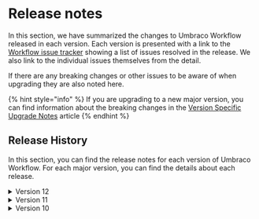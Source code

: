 # Release notes

In this section, we have summarized the changes to Umbraco Workflow released in each version. Each version is presented with a link to the [Workflow issue tracker](https://github.com/umbraco/Umbraco.Workflow.Issues/issues) showing a list of issues resolved in the release. We also link to the individual issues themselves from the detail.

If there are any breaking changes or other issues to be aware of when upgrading they are also noted here.

{% hint style="info" %}
If you are upgrading to a new major version, you can find information about the breaking changes in the [Version Specific Upgrade Notes](version-specific-upgrade-notes.md/version-specific.md) article
{% endhint %}

## Release History

In this section, you can find the release notes for each version of Umbraco Workflow. For each major version, you can find the details about each release.

<details>

<summary>Version 12</summary>

#### [12.0.0](https://github.com/umbraco/Umbraco.Workflow.Issues/issues?q=is%3Aissue+is%3Aclosed+label%3Arelease%2F12.0.0) (June 29th 2023)

* Fixes filtering workflows initiated by the current user when FlowType is Exclude [#25](https://github.com/umbraco/Umbraco.Workflow.Issues/issues/25)
* Ensures Document Type configuration for Content Reviews displays the license overlay on non-licensed installs [#24](https://github.com/umbraco/Umbraco.Workflow.Issues/issues/24) 
* Adds configuration option to allow administrators to edit content in an active workflow, regardless of content lock settings [#18](https://github.com/umbraco/Umbraco.Workflow.Issues/issues/18)
* Fixes possible divide-by-zero error in chart generation
* Ensure workflow activity chart only shows stats box when stats exist

</details>

<details>

<summary>Version 11</summary>

#### [11.2.2](https://github.com/umbraco/Umbraco.Workflow.Issues/issues?q=is%3Aissue+is%3Aclosed+label%3Arelease%2F11.2.2) (June 29th 2023)

* Fixes filtering workflows initiated by the current user when FlowType is Exclude [#25](https://github.com/umbraco/Umbraco.Workflow.Issues/issues/25)
* Ensures Document Type configuration for Content Reviews displays the license overlay on non-licensed installs [#24](https://github.com/umbraco/Umbraco.Workflow.Issues/issues/24) 
* Adds configuration option to allow administrators to edit content in an active workflow, regardless of content lock settings [#18](https://github.com/umbraco/Umbraco.Workflow.Issues/issues/18)
* Fixes possible divide-by-zero error in chart generation
* Ensure workflow activity chart only shows stats box when stats exist

#### [11.2.1](https://github.com/umbraco/Umbraco.Workflow.Issues/issues?q=is%3Aissue+is%3Aclosed+label%3Arelease%2F10.2.1) (May 23 2023)

* Ensure all Document Type properties are available when configuring conditional workflow stages
* Ensure license prompt is displayed only when install is unlicensed
* Fixes bug where default approval threshold wasn't set correctly when adding new workflow stages
* Fixes bug where querying published nodes for content reviews resulted in an ambiguous column name in the generated query [#17](https://github.com/umbraco/Umbraco.Workflow.Issues/issues/17)
* Fixes bug where users were not persisted as approval group members if they were assigned as part of group creation   

#### [11.2.0](https://github.com/umbraco/Umbraco.Workflow.Issues/issues?q=is%3Aissue+is%3Aclosed+label%3Arelease%2F11.2.0) (May 9th 2023)

* **FEATURE** => Introduces [approval thresholds](getting-started/approval-thresholds.md).

#### [11.1.2](https://github.com/umbraco/Umbraco.Workflow.Issues/issues?q=is%3Aissue+is%3Aclosed+label%3Arelease%2F11.1.2) (April 18th 2023)

* **FEATURE** => Introduces optional configuration for mandatory comments
* **FEATURE** => Modifies content lock to allow edits until the first workflow action is completed
* Ensure notifications inheriting from ObjectNotification have a public Target property [#13](https://github.com/umbraco/Umbraco.Workflow.Issues/issues/13)
* Improve UI notification when publish fails on workflow completion
* Improve logged messages when publish fails on workflow completion
* Renames `/App_Plugins/Backoffice` to `/App_Plugins/backoffice` for Linux file path resolution [#14](https://github.com/umbraco/Umbraco.Workflow.Issues/issues/14)
* Ensure the `canEdit` flag is set correctly when the Workflow application state changes
* Ensure canceled workflows are never marked as actioned by admin when canceled by the original change requestor, regardless of their admin status

#### [11.1.1](https://github.com/umbraco/Umbraco.Workflow.Issues/issues?q=is%3Aissue+is%3Aclosed+label%3Arelease%2F11.1.1) (March 8th 2023)

* Fixes bug in workflow detail overlay [#12](https://github.com/umbraco/Umbraco.Workflow.Issues/issues/12)

#### [11.1.0](https://github.com/umbraco/Umbraco.Workflow.Issues/issues?q=is%3Aissue+is%3Aclosed+label%3Arelease%2F11.1.0) (March 7th 2023)

* **FEATURE** => History cleanup and retention policies
* Fixes tree collision issue when multiple trees share class names [#11](https://github.com/umbraco/Umbraco.Workflow.Issues/issues/11)
* Ensure the version number is included in the package manifest
* Improve UI/UX in submit workflow component
* Ensure notification emails are sent when a task is rejected [#9](https://github.com/umbraco/Umbraco.Workflow.Issues/issues/9)
* Remove `async void` signatures
* Extends valid local license environment names
* Ensure signalR hub is not re-initialized once running

</details>

<details>

<summary>Version 10</summary>

#### [10.2.2](https://github.com/umbraco/Umbraco.Workflow.Issues/issues?q=is%3Aissue+is%3Aclosed+label%3Arelease%2F10.2.2) (June 29th 2023)

* Fixes filtering workflows initiated by the current user when FlowType is Exclude [#25](https://github.com/umbraco/Umbraco.Workflow.Issues/issues/25)
* Ensures Document Type configuration for Content Reviews displays the license overlay on non-licensed installs [#24](https://github.com/umbraco/Umbraco.Workflow.Issues/issues/24) 
* Adds configuration option to allow administrators to edit content in an active workflow, regardless of content lock settings [#18](https://github.com/umbraco/Umbraco.Workflow.Issues/issues/18)
* Fixes possible divide-by-zero error in chart generation
* Ensure workflow activity chart only shows stats box when stats exist
    
#### [10.2.1](https://github.com/umbraco/Umbraco.Workflow.Issues/issues?q=is%3Aissue+is%3Aclosed+label%3Arelease%2F10.2.1) (May 23 2023)

* Ensure all Document Type properties are available when configuring conditional workflow stages
* Ensure license prompt is displayed only when install is unlicensed
* Fixes bug where default approval threshold wasn't set correctly when adding new workflow stages
* Fixes bug where querying published nodes for content reviews resulted in an ambiguous column name in the generated query [#17](https://github.com/umbraco/Umbraco.Workflow.Issues/issues/17)
* Fixes bug where users were not persisted as approval group members if they were assigned as part of group creation

#### [10.2.0](https://github.com/umbraco/Umbraco.Workflow.Issues/issues?q=is%3Aissue+is%3Aclosed+label%3Arelease%2F10.2.0) (May 9th 2023)

* **FEATURE** => Introduces [approval thresholds](getting-started/approval-thresholds.md)

#### [10.1.2](https://github.com/umbraco/Umbraco.Workflow.Issues/issues?q=is%3Aissue+is%3Aclosed+label%3Arelease%2F10.1.2) (April 18th 2023)

* **FEATURE** => Introduces optional configuration for mandatory comments
* **FEATURE** => Modifies content lock to allow edits until the first workflow action is completed
* Ensure notifications inheriting from ObjectNotification have a public Target property [#13](https://github.com/umbraco/Umbraco.Workflow.Issues/issues/13)
* Improve UI notification when publish fails on workflow completion
* Improve logged messages when publish fails on workflow completion
* Renames `/App_Plugins/Backoffice` to `/App_Plugins/backoffice` for Linux file path resolution [#14](https://github.com/umbraco/Umbraco.Workflow.Issues/issues/14)
* Ensure the `canEdit` flag is set correctly when the Workflow application state changes
* Ensure canceled workflows are never marked as actioned by admin when canceled by the original change requestor, regardless of their admin status

#### [10.1.1](https://github.com/umbraco/Umbraco.Workflow.Issues/issues?q=is%3Aissue+is%3Aclosed+label%3Arelease%2F10.1.1) (March 8th 2023)

* Fixes bug in workflow detail overlay [#12](https://github.com/umbraco/Umbraco.Workflow.Issues/issues/12)

#### [10.1.0](https://github.com/umbraco/Umbraco.Workflow.Issues/issues?q=is%3Aissue+is%3Aclosed+label%3Arelease%2F10.1.01) (March 7th 2023)

* **FEATURE** => History cleanup and retention policies
* Fixes tree collision issue when multiple trees share class names [#11](https://github.com/umbraco/Umbraco.Workflow.Issues/issues/11)
* Ensure the version number is included in the package manifest
* Improve UI/UX in submit workflow component
* Ensure notification emails are sent when a task is rejected [#9](https://github.com/umbraco/Umbraco.Workflow.Issues/issues/9)
* Remove `async void` signatures
* Extends valid local license environment names
* Ensure signalR hub is not re-initialized once running

</details>
